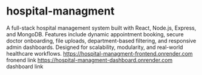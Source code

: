 # hospital-managment
A full-stack hospital management system built with React, Node.js, Express, and MongoDB. Features include dynamic appointment booking, secure doctor onboarding, file uploads, department-based filtering, and responsive admin dashboards. Designed for scalability, modularity, and real-world healthcare workflows.
https://hospital-managment-frontend.onrender.com fronend link
https://hospital-managment-dashboard.onrender.com dashboard link
